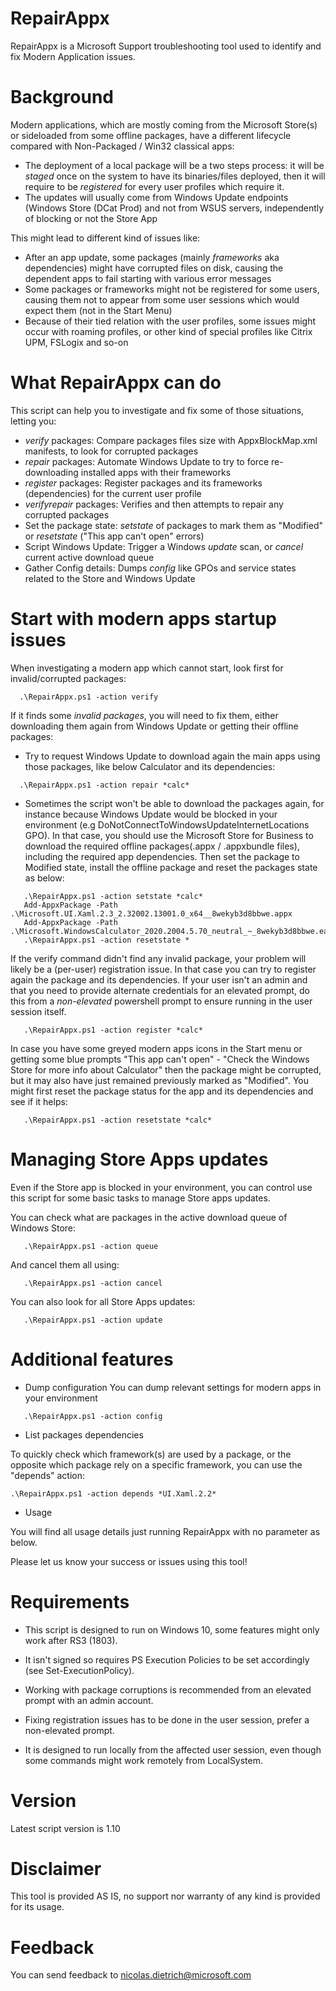 # RepairAppx

RepairAppx is a Microsoft Support troubleshooting tool used to identify and fix Modern Application issues. 


# Background

Modern applications, which are mostly coming from the Microsoft Store(s) or sideloaded from some offline packages, have a different lifecycle compared with Non-Packaged / Win32 classical apps:
- The deployment of a local package will be a two steps process: it will be *staged* once on the system to have its binaries/files deployed, then it will require to be *registered* for every user profiles which require it.
- The updates will usually come from Windows Update endpoints (Windows Store (DCat Prod) and not from WSUS servers, independently of blocking or not the Store App

This might lead to different kind of issues like:
- After an app update, some packages (mainly *frameworks* aka dependencies) might have corrupted files on disk, causing the dependent apps to fail starting with various error messages
- Some packages or frameworks might not be registered for some users, causing them not to appear from some user sessions which would expect them (not in the Start Menu) 
- Because of their tied relation with the user profiles, some issues might occur with roaming profiles, or other kind of special profiles like Citrix UPM, FSLogix and so-on



# What RepairAppx can do

This script can help you  to investigate and fix some of those situations, letting you:
- *verify* packages: Compare packages files size with AppxBlockMap.xml manifests, to look for corrupted packages
- *repair* packages: Automate Windows Update to try to force re-downloading installed apps with their frameworks
- *register* packages: Register packages and its frameworks (dependencies) for the current user profile
- *verifyrepair* packages: Verifies and then attempts to repair any corrupted packages
- Set the package state: *setstate* of packages to mark them as "Modified" or *resetstate* ("This app can't open" errors)
- Script Windows Update: Trigger a Windows *update* scan, or *cancel* current active download queue
- Gather Config details: Dumps *config* like GPOs and service states related to the Store and Windows Update


# Start with modern apps startup issues

When investigating a modern app which cannot start, look first for invalid/corrupted packages:
```
  .\RepairAppx.ps1 -action verify
```

If it finds some *invalid packages*, you will need to fix them, either downloading them again from Windows Update or getting their offline packages:

- Try to request Windows Update to download again the main apps using those packages, like below Calculator and its dependencies:
```
  .\RepairAppx.ps1 -action repair *calc*
```

- Sometimes the script won't be able to download the packages again, for instance because Windows Update would be blocked in your environment (e.g DoNotConnectToWindowsUpdateInternetLocations GPO). In that case, you should use the Microsoft Store for Business to download the required offline packages(.appx / .appxbundle files), including the required app dependencies. Then set the package to Modified state, install the offline package and reset the packages state as below:
```
   .\RepairAppx.ps1 -action setstate *calc*
   Add-AppxPackage -Path .\Microsoft.UI.Xaml.2.3_2.32002.13001.0_x64__8wekyb3d8bbwe.appx
   Add-AppxPackage -Path .\Microsoft.WindowsCalculator_2020.2004.5.70_neutral_~_8wekyb3d8bbwe.eappxbundle	
   .\RepairAppx.ps1 -action resetstate *  
```

If the verify command didn't find any invalid package, your problem will likely be a (per-user) registration issue. In that case you can try to register again the package and its dependencies. If your user isn't an admin and that you need to provide alternate credentials for an elevated prompt, do this from a *non-elevated* powershell prompt to ensure running in the user session itself.
```
   .\RepairAppx.ps1 -action register *calc*
```

In case you have some greyed modern apps icons in the Start menu or getting some blue prompts "This app can't open" - "Check the Windows Store for more info about Calculator" then the package might be corrupted, but it may also have just remained previously marked as "Modified". You might first reset the package status for the app and its dependencies and see if it helps: 
```
   .\RepairAppx.ps1 -action resetstate *calc*
```


# Managing Store Apps updates

Even if the Store app is blocked in your environment, you can control use this script for some basic tasks to manage Store apps updates.

You can check what are packages in the active download queue of Windows Store:
```
   .\RepairAppx.ps1 -action queue
```

And cancel them all using:
```
   .\RepairAppx.ps1 -action cancel
```

You can also look for all Store Apps updates:
```
   .\RepairAppx.ps1 -action update
```


# Additional features

- Dump configuration
You can dump relevant settings for modern apps in your environment  
```
   .\RepairAppx.ps1 -action config
```

- List packages dependencies
 
To quickly check which framework(s) are used by a package, or the opposite which package rely on a specific framework, you can use the "depends" action:
```
.\RepairAppx.ps1 -action depends *UI.Xaml.2.2*
```

- Usage

You will find all usage details just running RepairAppx with no parameter as below. 

Please let us know your success or issues using this tool!​


# Requirements

- This script is designed to run on Windows 10, some features might only work after RS3 (1803).
- It isn't signed so requires PS Execution Policies to be set accordingly (see Set-ExecutionPolicy).

- Working with package corruptions is recommended from an elevated prompt with an admin account.
- Fixing registration issues has to be done in the user session, prefer a non-elevated prompt. 

- It is designed to run locally from the affected user session, even though some commands might work remotely from LocalSystem.


# Version
Latest script version is 1.10

# Disclaimer

This tool is provided AS IS, no support nor warranty of any kind is provided for its usage. 

# Feedback

You can send feedback to nicolas.dietrich@microsoft.com
